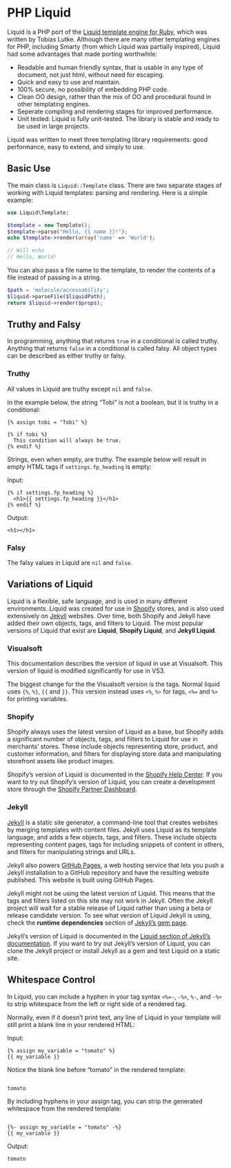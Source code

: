 # PHP Liquid

Liquid is a PHP port of the [Liquid template engine for Ruby](https://github.com/Shopify/liquid), which was written by Tobias Lutke. Although there are many other templating engines for PHP, including Smarty (from which Liquid was partially inspired), Liquid had some advantages that made porting worthwhile:

 * Readable and human friendly syntax, that is usable in any type of document, not just html, without need for escaping.
 * Quick and easy to use and maintain.
 * 100% secure, no possibility of embedding PHP code.
 * Clean OO design, rather than the mix of OO and procedural found in other templating engines.
 * Seperate compiling and rendering stages for improved performance.
 * Unit tested: Liquid is fully unit-tested. The library is stable and ready to be used in large projects.

Liquid was written to meet three templating library requirements: good performance, easy to extend, and simply to use.

## Basic Use

The main class is `Liquid::Template` class. There are two separate stages of working with Liquid templates: parsing and rendering. Here is a simple example:

```php
use Liquid\Template;

$template = new Template();
$template->parse("Hello, {{ name }}!");
echo $template->render(array('name' => 'World');

// Will echo
// Hello, World!
```

You can also pass a file name to the template, to render the contents of a file instead of passing in a string.

```php
$path = 'molecule/accessability';
$liquid->parseFile($liquidPath);
return $liquid->render($props);

```

## Truthy and Falsy

In programming, anything that returns `true` in a conditional is called truthy. Anything that returns `false` in a conditional is called falsy. All object types can be described as either truthy or falsy.

### Truthy

All values in Liquid are truthy except `nil` and `false`.

In the example below, the string “Tobi” is not a boolean, but it is truthy in a conditional:

```
{% assign tobi = "Tobi" %}

{% if tobi %}
  This condition will always be true.
{% endif %}
```

Strings, even when empty, are truthy. The example below will result in empty HTML tags if `settings.fp_heading` is empty:

Input:
```
{% if settings.fp_heading %}
  <h1>{{ settings.fp_heading }}</h1>
{% endif %}
```

Output:
```
<h1></h1>
```

### Falsy

The falsy values in Liquid are `nil` and `false`.

## Variations of Liquid

Liquid is a flexible, safe language, and is used in many different environments. Liquid was created for use in [Shopify](https://www.shopify.com) stores, and is also used extensively on [Jekyll](https://jekyllrb.com) websites. Over time, both Shopify and Jekyll have added their own objects, tags, and filters to Liquid. The most popular versions of Liquid that exist are **Liquid**, **Shopify Liquid**, and **Jekyll Liquid**.

### Visualsoft

This documentation describes the version of liquid in use at Visualsoft. This version of liquid is modified significantly for use in VS3.

The biggest change for the the Visualsoft version is the tags. Normal liquid uses `{%`, `%}`, `{{` and `}}`. This version instead uses `<%`, `%>` for tags, `<%=` and `%>` for printing variables.

### Shopify

Shopify always uses the latest version of Liquid as a base, but Shopify adds a significant number of objects, tags, and filters to Liquid for use in merchants’ stores. These include objects representing store, product, and customer information, and filters for displaying store data and manipulating storefront assets like product images.

Shopify’s version of Liquid is documented in the [Shopify Help Center](https://help.shopify.com/themes/liquid). If you want to try out Shopify’s version of Liquid, you can create a development store through the [Shopify Partner Dashboard](https://help.shopify.com/en/partners/dashboard/development-stores).

### Jekyll

[Jekyll](https://jekyllrb.com) is a static site generator, a command-line tool that creates websites by merging templates with content files. Jekyll uses Liquid as its template language, and adds a few objects, tags, and filters. These include objects representing content pages, tags for including snippets of content in others, and filters for manipulating strings and URLs.

Jekyll also powers [GitHub Pages](https://pages.github.com/), a web hosting service that lets you push a Jekyll installation to a GitHub repository and have the resulting website published. This website is built using GitHub Pages.

Jekyll might not be using the latest version of Liquid. This means that the tags and filters listed on this site may not work in Jekyll. Often the Jekyll project will wait for a stable release of Liquid rather than using a beta or release candidate version. To see what version of Liquid Jekyll is using, check the **runtime dependencies** section of [Jekyll’s gem page](https://rubygems.org/gems/jekyll).

Jekyll’s version of Liquid is documented in the [Liquid section of Jekyll’s documentation](https://jekyllrb.com/docs/liquid/). If you want to try out Jekyll’s version of Liquid, you can clone the Jekyll project or install Jekyll as a gem and test Liquid on a static site.

## Whitespace Control

In Liquid, you can include a hyphen in your tag syntax `<%=-`, `-%>`, `%-`, and `-%>` to strip whitespace from the left or right side of a rendered tag.

Normally, even if it doesn’t print text, any line of Liquid in your template will still print a blank line in your rendered HTML:

Input:
```
{% assign my_variable = "tomato" %}
{{ my_variable }}
```

Notice the blank line before “tomato” in the rendered template:
```

tomato
```

By including hyphens in your assign tag, you can strip the generated whitespace from the rendered template:
```

{%- assign my_variable = "tomato" -%}
{{ my_variable }}
```

Output:
```
tomato
```
